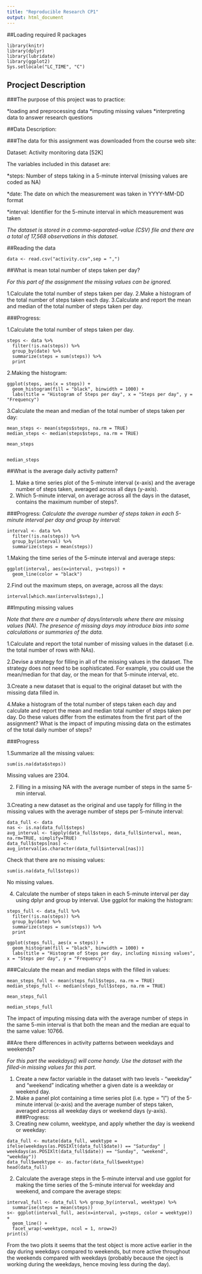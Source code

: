 ```yaml
---
title: "Reproducible Research CP1"
output: html_document
---
```

##Loading required R packages
```{r}
library(knitr)
library(dplyr)
library(lubridate)
library(ggplot2)
Sys.setlocale("LC_TIME", "C")
```

## Procject Description

###The purpose of this project was to practice:

*loading and preprocessing data
*imputing missing values
*interpreting data to answer research questions

##Data Description:

###The data for this assignment was downloaded from the course web site:

Dataset: Activity monitoring data [52K]

The variables included in this dataset are:

*steps: Number of steps taking in a 5-minute interval (missing values are coded as NA)

*date: The date on which the measurement was taken in YYYY-MM-DD format

*interval: Identifier for the 5-minute interval in which measurement was taken

*The dataset is stored in a comma-separated-value (CSV) file and there are a total of 17,568 observations in this dataset.*

##Reading the data

```{r}
data <- read.csv("activity.csv",sep = ",")
```

##What is mean total number of steps taken per day?

*For this part of the assignment the missing values can be ignored.*

1.Calculate the total number of steps taken per day.
2.Make a histogram of the total number of steps taken each day.
3.Calculate and report the mean and median of the total number of steps taken per day.

###Progress:

1.Calculate the total number of steps taken per day.
```{r}
steps <- data %>%
  filter(!is.na(steps)) %>%
  group_by(date) %>%
  summarize(steps = sum(steps)) %>%
  print
```
2.Making the histogram:
```{r}
ggplot(steps, aes(x = steps)) +
  geom_histogram(fill = "black", binwidth = 1000) +
  labs(title = "Histogram of Steps per day", x = "Steps per day", y = "Frequency")
```
3.Calculate the mean and median of the total number of steps taken per day:
```{r}
mean_steps <- mean(steps$steps, na.rm = TRUE)
median_steps <- median(steps$steps, na.rm = TRUE)
```

```{r}
mean_steps
```


```{r}

median_steps
```

##What is the average daily activity pattern?
1. Make a time series plot of the 5-minute interval (x-axis) and the average number of steps taken, averaged across all days (y-axis).
2. Which 5-minute interval, on average across all the days in the dataset, contains the maximum number of steps?.

###Progress:
*Calculate the average number of steps taken in each 5-minute interval per day and group by interval:*

```{r}
interval <- data %>%
  filter(!is.na(steps)) %>%
  group_by(interval) %>%
  summarize(steps = mean(steps))
```

1.Making the time series of the 5-minute interval and average steps:

```{r}
ggplot(interval, aes(x=interval, y=steps)) +
  geom_line(color = "black")
```

2.Find out the maximum steps, on average, across all the days:

```{r}
interval[which.max(interval$steps),]
```

##Imputing missing values

*Note that there are a number of days/intervals where there are missing values (NA). The presence of missing days may introduce bias into some calculations or summaries of the data.*

1.Calculate and report the total number of missing values in the dataset (i.e. the total number of rows with NAs).

2.Devise a strategy for filling in all of the missing values in the dataset. The strategy does not need to be sophisticated. For example, you could use the mean/median for that day, or the mean for that 5-minute interval, etc.

3.Create a new dataset that is equal to the original dataset but with the missing data filled in.

4.Make a histogram of the total number of steps taken each day and calculate and report the mean and median total number of steps taken per day. Do these values differ from the estimates from the first part of the assignment? What is the impact of imputing missing data on the estimates of the total daily number of steps?

###Progress

1.Summarize all the missing values:

```{r}
sum(is.na(data$steps))
```

Missing values are 2304.

2. Filling in a missing NA with the average number of steps in the same 5-min interval.

3.Creating a new dataset as the original and use tapply for filling in the missing values with the average number of steps per 5-minute interval:

```{r}
data_full <- data
nas <- is.na(data_full$steps)
avg_interval <- tapply(data_full$steps, data_full$interval, mean, na.rm=TRUE, simplify=TRUE)
data_full$steps[nas] <- avg_interval[as.character(data_full$interval[nas])]
```

Check that there are no missing values:

```{r}
sum(is.na(data_full$steps))
```


No missing values.

4. Calculate the number of steps taken in each 5-minute interval per day using dplyr and group by interval. Use ggplot for making the histogram:

```{r}
steps_full <- data_full %>%
  filter(!is.na(steps)) %>%
  group_by(date) %>%
  summarize(steps = sum(steps)) %>%
  print
```

```{r}
ggplot(steps_full, aes(x = steps)) +
  geom_histogram(fill = "black", binwidth = 1000) +
  labs(title = "Histogram of Steps per day, including missing values", x = "Steps per day", y = "Frequency")
```


###Calculate the mean and median steps with the filled in values:

```{r}
mean_steps_full <- mean(steps_full$steps, na.rm = TRUE)
median_steps_full <- median(steps_full$steps, na.rm = TRUE)
```

```{r}
mean_steps_full
```

```{r}
median_steps_full
```
The impact of imputing missing data with the average number of steps in the same 5-min interval is that both the mean and the median are equal to the same value: 10766.

##Are there differences in activity patterns between weekdays and weekends?

*For this part the weekdays() will come handy. Use the dataset with the filled-in missing values for this part.*

1. Create a new factor variable in the dataset with two levels - “weekday” and “weekend” indicating whether a given date is a weekday or weekend day.
2. Make a panel plot containing a time series plot (i.e. type = "l") of the 5-minute interval (x-axis) and the average number of steps taken, averaged across all weekday days or weekend days (y-axis).
###Progress:
1. Creating new column, weektype, and apply whether the day is weekend or weekday:

```{r}
data_full <- mutate(data_full, weektype = ifelse(weekdays(as.POSIXlt(data_full$date)) == "Saturday" | weekdays(as.POSIXlt(data_full$date)) == "Sunday", "weekend", "weekday"))
data_full$weektype <- as.factor(data_full$weektype)
head(data_full)

```

2. Calculate the average steps in the 5-minute interval and use ggplot for making the time series of the 5-minute interval for weekday and weekend, and compare the average steps:

```{r}
interval_full <- data_full %>% group_by(interval, weektype) %>%
  summarise(steps = mean(steps))
s<- ggplot(interval_full, aes(x=interval, y=steps, color = weektype)) +
  geom_line() +
  facet_wrap(~weektype, ncol = 1, nrow=2)
print(s)
```

From the two plots it seems that the test object is more active earlier in the day during weekdays compared to weekends, but more active throughout the weekends compared with weekdays (probably because the oject is working during the weekdays, hence moving less during the day).